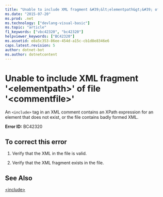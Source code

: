 ```yaml
---
title: "Unable to include XML fragment &#39;&lt;elementpath&gt;&#39; of file &#39;&lt;commentfile&gt;&#39;"
ms.date: "2015-07-20"
ms.prod: .net
ms.technology: ["devlang-visual-basic"]
ms.topic: "article"
f1_keywords: ["vbc42320", "bc42320"]
helpviewer_keywords: ["BC42320"]
ms.assetid: e8a5c353-86ee-454d-a15c-cb1d8e8346e6
caps.latest.revision: 5
author: dotnet-bot
ms.author: dotnetcontent
---
```

# Unable to include XML fragment &#39;&lt;elementpath&gt;&#39; of file &#39;&lt;commentfile&gt;&#39;
An `<include>` tag in an XML comment contains an XPath expression for an element that does not exist, or the file contains badly formed XML.  
  
 **Error ID:** BC42320  
  
## To correct this error  
  
1.  Verify that the XML in the file is valid.  
  
2.  Verify that the XML fragment exists in the file.  
  
## See Also  
 [\<include>](../../visual-basic/language-reference/xmldoc/include.md)

